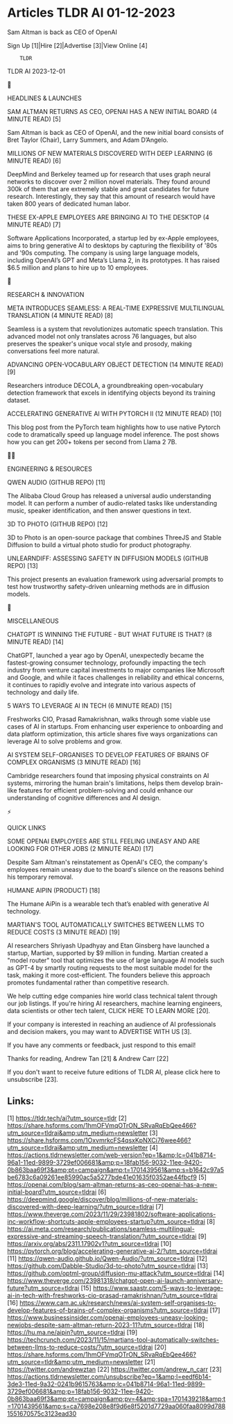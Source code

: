 # Articles TLDR AI 01-12-2023

Sam Altman is back as CEO of OpenAI  

Sign Up [1]|Hire [2]|Advertise [3]|View Online [4] 

		TLDR 

TLDR AI 2023-12-01

🚀 

HEADLINES & LAUNCHES

 SAM ALTMAN RETURNS AS CEO, OPENAI HAS A NEW INITIAL BOARD (4 MINUTE
READ) [5] 

 Sam Altman is back as CEO of OpenAI, and the new initial board
consists of Bret Taylor (Chair), Larry Summers, and Adam D’Angelo. 

 MILLIONS OF NEW MATERIALS DISCOVERED WITH DEEP LEARNING (6 MINUTE
READ) [6] 

 DeepMind and Berkeley teamed up for research that uses graph neural
networks to discover over 2 million novel materials. They found around
300k of them that are extremely stable and great candidates for future
research. Interestingly, they say that this amount of research would
have taken 800 years of dedicated human labor. 

 THESE EX-APPLE EMPLOYEES ARE BRINGING AI TO THE DESKTOP (4 MINUTE
READ) [7] 

 Software Applications Incorporated, a startup led by ex-Apple
employees, aims to bring generative AI to desktops by capturing the
flexibility of '80s and '90s computing. The company is using large
language models, including OpenAI’s GPT and Meta’s Llama 2, in its
prototypes. It has raised $6.5 million and plans to hire up to 10
employees. 

🧠 

RESEARCH & INNOVATION

 META INTRODUCES SEAMLESS: A REAL-TIME EXPRESSIVE MULTILINGUAL
TRANSLATION (4 MINUTE READ) [8] 

 Seamless is a system that revolutionizes automatic speech
translation. This advanced model not only translates across 76
languages, but also preserves the speaker's unique vocal style and
prosody, making conversations feel more natural. 

 ADVANCING OPEN-VOCABULARY OBJECT DETECTION (14 MINUTE READ) [9] 

 Researchers introduce DECOLA, a groundbreaking open-vocabulary
detection framework that excels in identifying objects beyond its
training dataset. 

 ACCELERATING GENERATIVE AI WITH PYTORCH II (12 MINUTE READ) [10] 

 This blog post from the PyTorch team highlights how to use native
Pytorch code to dramatically speed up language model inference. The
post shows how you can get 200+ tokens per second from Llama 2 7B. 

🧑‍💻 

ENGINEERING & RESOURCES

 QWEN AUDIO (GITHUB REPO) [11] 

 The Alibaba Cloud Group has released a universal audio understanding
model. It can perform a number of audio-related tasks like
understanding music, speaker identification, and then answer questions
in text. 

 3D TO PHOTO (GITHUB REPO) [12] 

 3D to Photo is an open-source package that combines ThreeJS and
Stable Diffusion to build a virtual photo studio for product
photography. 

 UNLEARNDIFF: ASSESSING SAFETY IN DIFFUSION MODELS (GITHUB REPO) [13] 

 This project presents an evaluation framework using adversarial
prompts to test how trustworthy safety-driven unlearning methods are
in diffusion models. 

🎁 

MISCELLANEOUS

 CHATGPT IS WINNING THE FUTURE - BUT WHAT FUTURE IS THAT? (8 MINUTE
READ) [14] 

 ChatGPT, launched a year ago by OpenAI, unexpectedly became the
fastest-growing consumer technology, profoundly impacting the tech
industry from venture capital investments to major companies like
Microsoft and Google, and while it faces challenges in reliability and
ethical concerns, it continues to rapidly evolve and integrate into
various aspects of technology and daily life. 

 5 WAYS TO LEVERAGE AI IN TECH (6 MINUTE READ) [15] 

 Freshworks CIO, Prasad Ramakrishnan, walks through some viable use
cases of AI in startups. From enhancing user experience to onboarding
and data platform optimization, this article shares five ways
organizations can leverage AI to solve problems and grow. 

 AI SYSTEM SELF-ORGANISES TO DEVELOP FEATURES OF BRAINS OF COMPLEX
ORGANISMS (3 MINUTE READ) [16] 

 Cambridge researchers found that imposing physical constraints on AI
systems, mirroring the human brain's limitations, helps them develop
brain-like features for efficient problem-solving and could enhance
our understanding of cognitive differences and AI design. 

⚡ 

QUICK LINKS

 SOME OPENAI EMPLOYEES ARE STILL FEELING UNEASY AND ARE LOOKING FOR
OTHER JOBS (2 MINUTE READ) [17] 

 Despite Sam Altman's reinstatement as OpenAI's CEO, the company's
employees remain uneasy due to the board's silence on the reasons
behind his temporary removal. 

 HUMANE AIPIN (PRODUCT) [18] 

 The Humane AiPin is a wearable tech that’s enabled with generative
AI technology. 

 MARTIAN'S TOOL AUTOMATICALLY SWITCHES BETWEEN LLMS TO REDUCE COSTS (3
MINUTE READ) [19] 

 AI researchers Shriyash Upadhyay and Etan Ginsberg have launched a
startup, Martian, supported by $9 million in funding. Martian created
a "model router" tool that optimizes the use of large language AI
models such as GPT-4 by smartly routing requests to the most suitable
model for the task, making it more cost-efficient. The founders
believe this approach promotes fundamental rather than competitive
research. 

 We help cutting edge companies hire world class technical talent
through our job listings. If you're hiring AI researchers, machine
learning engineers, data scientists or other tech talent, CLICK HERE
TO LEARN MORE [20]. 

If your company is interested in reaching an audience of AI
professionals and decision makers, you may want to ADVERTISE WITH US
[3]. 

If you have any comments or feedback, just respond to this email! 

Thanks for reading, 
Andrew Tan [21] & Andrew Carr [22] 

If you don't want to receive future editions of TLDR AI, please click
here to unsubscribe [23]. 

 

Links:
------
[1] https://tldr.tech/ai?utm_source=tldr
[2] https://share.hsforms.com/1hmOFVmqOTrON_SRvaRqEbQee466?utm_source=tldrai&amp;utm_medium=newsletter
[3] https://share.hsforms.com/1OxvmrkcFS4qsxKpNXCi76wee466?utm_source=tldrai&amp;utm_medium=newsletter
[4] https://actions.tldrnewsletter.com/web-version?ep=1&amp;lc=041b8714-96a1-11ed-9899-3729ef006681&amp;p=18fab156-9032-11ee-9420-0b863baa69f3&amp;pt=campaign&amp;t=1701439561&amp;s=b1642c97a5be6783c6a09261ee85990ac5a5277bde41e01635f0352ae44fbcf9
[5] https://openai.com/blog/sam-altman-returns-as-ceo-openai-has-a-new-initial-board?utm_source=tldrai
[6] https://deepmind.google/discover/blog/millions-of-new-materials-discovered-with-deep-learning/?utm_source=tldrai
[7] https://www.theverge.com/2023/11/29/23981802/software-applications-inc-workflow-shortcuts-apple-employees-startup?utm_source=tldrai
[8] https://ai.meta.com/research/publications/seamless-multilingual-expressive-and-streaming-speech-translation/?utm_source=tldrai
[9] https://arxiv.org/abs/2311.17902v1?utm_source=tldrai
[10] https://pytorch.org/blog/accelerating-generative-ai-2/?utm_source=tldrai
[11] https://qwen-audio.github.io/Qwen-Audio/?utm_source=tldrai
[12] https://github.com/Dabble-Studio/3d-to-photo?utm_source=tldrai
[13] https://github.com/optml-group/diffusion-mu-attack?utm_source=tldrai
[14] https://www.theverge.com/23981318/chatgpt-open-ai-launch-anniversary-future?utm_source=tldrai
[15] https://www.saastr.com/5-ways-to-leverage-ai-in-tech-with-freshworks-cio-prasad-ramakrishnan/?utm_source=tldrai
[16] https://www.cam.ac.uk/research/news/ai-system-self-organises-to-develop-features-of-brains-of-complex-organisms?utm_source=tldrai
[17] https://www.businessinsider.com/openai-employees-uneasy-looking-newjobs-despite-sam-altman-return-2023-11?utm_source=tldrai
[18] https://hu.ma.ne/aipin?utm_source=tldrai
[19] https://techcrunch.com/2023/11/15/martians-tool-automatically-switches-between-llms-to-reduce-costs/?utm_source=tldrai
[20] https://share.hsforms.com/1hmOFVmqOTrON_SRvaRqEbQee466?utm_source=tldr&amp;utm_medium=newsletter
[21] https://twitter.com/andrewztan
[22] https://twitter.com/andrew_n_carr
[23] https://actions.tldrnewsletter.com/unsubscribe?ep=1&amp;l=eedf6b14-3de3-11ed-9a32-0241b9615763&amp;lc=041b8714-96a1-11ed-9899-3729ef006681&amp;p=18fab156-9032-11ee-9420-0b863baa69f3&amp;pt=campaign&amp;pv=4&amp;spa=1701439218&amp;t=1701439561&amp;s=ca7698e208e8f9d6e8f5201d7729aa060faa8099d7881551670575c3123ead30